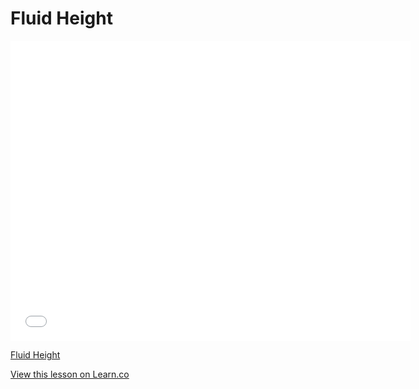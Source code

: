 # Fluid Height

<iframe width="640" height="480" src="//www.youtube.com/embed/vscw-R4k7ts?rel=0&modestbranding=1" frameborder="0" allowfullscreen></iframe><p><a href="https://www.youtube.com/watch?v=vscw-R4k7ts">Fluid Height</a></p>

<a href='https://learn.co/lessons/fluid-height' data-visibility='hidden'>View this lesson on Learn.co</a>
